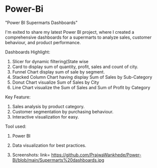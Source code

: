 # Power-Bi
"Power BI Supermarts Dashboards"

I'm exited to share my latest Power BI project, 
where I created a comprehensive dashboards 
for a supermarts to analyze sales, 
customer behaviour, and product performance.


Dashboards Highlight:
1. Slicer for dynamic filtering(State wise
2. Card to display sum of quantity, profit, sales and count of city.
3. Funnel Chart display sum of sale by segment.
4. Stacked Column Chart having display Sum of Sales by Sub-Category 
5. Donut Chart visualize Sum of Sales by City
6. Line Chart visualize the Sum of Sales and Sum of Profit by Category

Key Feature:
1. Sales analysis by product category.
2. Customer segmentation by purchasing behaviour.
3. Interactive visualization for easy.

Tool used:
1. Power BI
2. Data visualization for best practices.

3. Screenshots:
link= https://github.com/PrajwaWankhede/Power-Bi/blob/main/Supermarts%20dashboards.jpg
